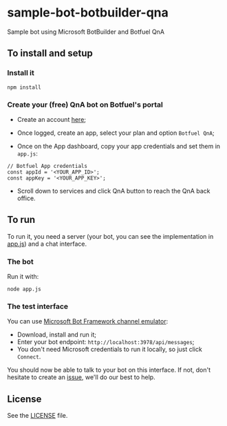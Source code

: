 # sample-bot-botbuilder-qna
Sample bot using Microsoft BotBuilder and Botfuel QnA

## To install and setup

### Install it
```
npm install
```

### Create your (free) QnA bot on Botfuel's portal

- Create an account [here](https://app.botfuel.io/signup);

- Once logged, create an app, select your plan and option `Botfuel QnA`;

- Once on the App dashboard, copy your app credentials and set them in `app.js`:
```
// Botfuel App credentials
const appId = '<YOUR_APP_ID>';
const appKey = '<YOUR_APP_KEY>';
```

- Scroll down to services and click QnA button to reach the QnA back office.

## To run

To run it, you need a server (your bot, you can see the implementation in [app.js](./app.js)) and a chat interface.

### The bot

Run it with:
```
node app.js
```

### The test interface

You can use [Microsoft Bot Framework channel emulator](https://github.com/Microsoft/BotFramework-Emulator):

- Download, install and run it;
- Enter your bot endpoint: `http://localhost:3978/api/messages`;
- You don't need Microsoft credentials to run it locally, so just click `Connect`.

You should now be able to talk to your bot on this interface. If not, don't hesitate to create an [issue](../../issues), we'll do our best to help.

## License

See the [LICENSE](LICENSE.md) file.
